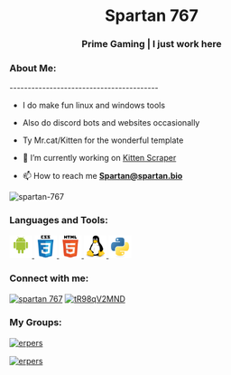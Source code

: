 <h1 align="center">Spartan 767</h1>
<h3 align="center">Prime Gaming | I just work here</h3>

<h3>About Me:</h3>
-----------------------------------------

- I do make fun linux and windows tools

- Also do discord bots and websites occasionally 

- Ty Mr.cat/Kitten for the wonderful template



- 🔭 I’m currently working on [Kitten Scraper](https://github.com/Spartan-767/Kitten-Scrapper)
- 📫 How to reach me **Spartan@spartan.bio**

<p align="left"> <img src="https://komarev.com/ghpvc/?username=spartan-767&label=Profile%20views&color=0e75b6&style=flat" alt="spartan-767" /> </p>



<h3 align="left">Languages and Tools:</h3>
<p align="left"> <a href="https://developer.android.com" target="_blank" rel="noreferrer"> <img src="https://raw.githubusercontent.com/devicons/devicon/master/icons/android/android-original-wordmark.svg" alt="android" width="40" height="40"/> </a> <a href="https://www.w3schools.com/css/" target="_blank" rel="noreferrer"> <img src="https://raw.githubusercontent.com/devicons/devicon/master/icons/css3/css3-original-wordmark.svg" alt="css3" width="40" height="40"/> </a> <a href="https://www.w3.org/html/" target="_blank" rel="noreferrer"> <img src="https://raw.githubusercontent.com/devicons/devicon/master/icons/html5/html5-original-wordmark.svg" alt="html5" width="40" height="40"/> </a> <a href="https://www.linux.org/" target="_blank" rel="noreferrer"> <img src="https://raw.githubusercontent.com/devicons/devicon/master/icons/linux/linux-original.svg" alt="linux" width="40" height="40"/> </a> <a href="https://www.python.org" target="_blank" rel="noreferrer"> <img src="https://raw.githubusercontent.com/devicons/devicon/master/icons/python/python-original.svg" alt="python" width="40" height="40"/> </a> </p>

<h3 align="left">Connect with me:</h3>
<p align="left">
<a href="https://www.youtube.com/c/spartan 767" target="blank"><img align="center" src="https://raw.githubusercontent.com/rahuldkjain/github-profile-readme-generator/master/src/images/icons/Social/youtube.svg" alt="spartan 767" height="30" width="40" /></a>
<a href="https://discord.gg/tR98qV2MND" target="blank"><img align="center" src="https://raw.githubusercontent.com/rahuldkjain/github-profile-readme-generator/master/src/images/icons/Social/discord.svg" alt="tR98qV2MND" height="30" width="40" /></a>
</p>

<h3 align="left">My Groups:</h3>
<p align="left">
<a href="https://discord.gg/erpers" target="blank"><img align="center" src="https://raw.githubusercontent.com/rahuldkjain/github-profile-readme-generator/master/src/images/icons/Social/discord.svg" alt="erpers" height="30" width="40" /></a>
</p>
<p align="left">
<a href="https://kitteninc.cc" target="blank"><img align="center" src="[https://raw.githubusercontent.com/rahuldkjain/github-profile-readme-generator/master/src/images/icons/Social/web.svg](https://lh5.googleusercontent.com/proxy/mIaq9nVLUzhlqiRDxH52Nsw_kD21AFKe3E-9zLHazuo2ioJDjT0ZM7Vju7LoCWlR2WP3_XJ3pxeBIPWxGxDBtOUzzGvI8yGJE2ejaj6qVGUrikSCK5M2p4RkAS0=w1200-h630-p-k-no-nu)" alt="erpers" height="30" width="40" /></a>
</p>

